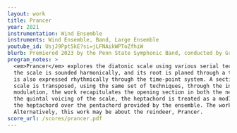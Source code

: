 ```yaml
---
layout: work
title: Prancer
year: 2021
instrumentation: Wind Ensemble
instruments: Wind Ensemble, Band, Large Ensemble
youtube_id: UsjJ9Ppt5kE?si=jLFNAikWPToZfhiW
blurb: Premiered 2023 by the Penn State Symphonic Band, conducted by Gregory Drane
program_notes: >
  <em>Prancer</em> explores the diatonic scale using various serial techniques. In the opening of the work,
  the scale is sounded harmonically, and its root is planed through a twelve-tone row. This twelve-tone row
  is also expressed rhythmically through the time-point system. A section then follows where the diatonic
  scale is transposed, using the same set of techniques, through the interval cycles. Following a metric
  modulation, the work recapitulates the opening section in both the new and previous timestreams. Then, at
  the quintal voicing of the scale, the heptachord is treated as a mod7 aggregate. Two soloists complete
  the heptachord over the pentachord provided by the ensemble. The work then ends with an original chorale.
  Alternatively, this work may be about the reindeer, Prancer.
score_url: /scores/prancer.pdf
---
```

